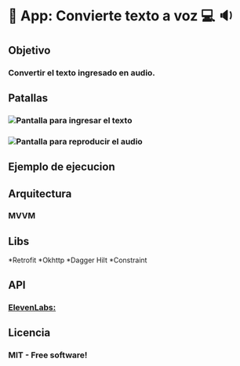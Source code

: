 # :iphone: App: Convierte texto a voz :computer: :sound:

## Objetivo
### Convertir el texto ingresado en audio.

## Patallas
### ![Pantalla para ingresar el texto](https://drive.google.com/file/d/16yWifljQdn2GAxxbe-C0apXKSuDRf3y-/view?usp=drive_link)
### ![Pantalla para reproducir el audio](https://drive.google.com/file/d/17-GgAeSix-VYtyrzDTouXz26TN8zyp0w/view?usp=drive_link)

## Ejemplo de ejecucion


## Arquitectura 
### MVVM

## Libs
*Retrofit
*Okhttp
*Dagger Hilt
*Constraint


## API
### [ElevenLabs: ](https://elevenlabs.io/docs/api-reference/text-to-speech)

## Licencia
### MIT - Free software!




